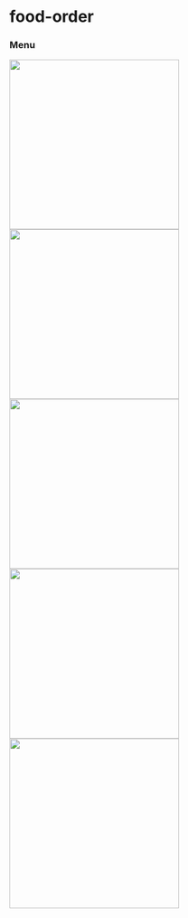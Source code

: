 # food-order
<h3>Menu</h3>
<img src="https://user-images.githubusercontent.com/63860571/163274858-f2af646d-5fb9-4b73-83ee-757e1e1a1178.png" width="300" /><img src="https://user-images.githubusercontent.com/63860571/163275471-2fca1441-d614-4e94-92d8-83757a77f8cc.png" width="300" />

<img src="https://user-images.githubusercontent.com/63860571/163275477-80f03348-bf29-4bbd-89c6-67442c11ed7a.png" width="300" />
<img src="https://user-images.githubusercontent.com/63860571/163275483-08bbd45b-e479-4dd3-8887-33e3198d99b2.png" width="300" />
<img src="https://user-images.githubusercontent.com/63860571/163275487-1c2b4ea4-c2ad-477d-8a30-fca55ed1954b.png" width="300" />


